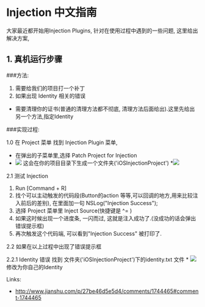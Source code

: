 # Injection 中文指南

大家最近都开始用Injection Plugins, 针对在使用过程中遇到的一些问题, 这里给出解决方案,



## 1. 真机运行步骤

###方法:

1. 需要给我们的项目打一个补丁
2. 如果出现 Identity 相关的错误
 * 需要清理你的证书(普通的清理方法都不彻底, 清理方法后面给出).这里先给出另一个方法,指定Identity

###实现过程:

1.0 在 Project 菜单 找到 Injection Plugin 菜单, 

  * 在弹出的子菜单里,选择 Patch Project for Injection
  * ![](http://7xn6cd.com1.z0.glb.clouddn.com/16-3-31/2085161.jpg)
  这会在你的项目目录下生成一个文件夹('iOSInjectionProject')
  *![](http://7xn6cd.com1.z0.glb.clouddn.com/16-3-31/57151311.jpg)
  
2.1 测试 Injection

  1. Run [Command + R]
  2. 找个可以主动触发的代码段(Button的action 等等,可以回调的地方,用来比较注入前后的差别), 
     在里面加一句 NSLog("Injection Success");
  3. 选择 Project 菜单里 Inject Source(快捷键是 ^= )
  4. 如果这时候出现一个进度条, 一闪而过, 这就是注入成功了.(没成功的话会弹出错误提示框)
  5. 再次触发这个代码端, 可以看到"Injection Success" 被打印了.

2.2 如果在以上过程中出现了错误提示框

  2.2.1 Identity 错误
    找到 文件夹('iOSInjectionProject')下的identity.txt 文件
    * ![](http://7xn6cd.com1.z0.glb.clouddn.com/16-3-31/79524689.jpg)
    修改为你自己的Identity

Links:

 * http://www.jianshu.com/p/27be46d5e5d4/comments/1744465#comment-1744465
